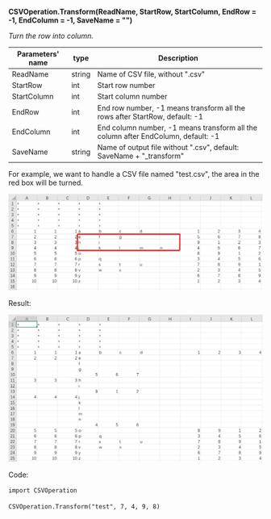**CSVOperation.Transform(ReadName, StartRow, StartColumn, EndRow = -1, EndColumn = -1, SaveName = "")**

*Turn the row into column.*

| Parameters' name | type | Description |
| ---------------- | ---- | ----------- |
| ReadName | string | Name of CSV file, without ".csv" |
| StartRow | int | Start row number |
| StartColumn | int | Start column number |
| EndRow | int | End row number, -1 means transform all the rows after StartRow, default: -1 |
| EndColumn | int | End column number, -1 means transform all the column after EndColumn, default: -1 |
| SaveName | string | Name of output file without ".csv", default: SaveName + "_transform" |

For example, we want to handle a CSV file named "test.csv", the area in the red box will be turned.

![Origin](pictures_for_README/transform_origin.png)

Result:

![image](pictures_for_README/transform_after.png)

Code:

```
import CSVOperation

CSVOperation.Transform("test", 7, 4, 9, 8)
```